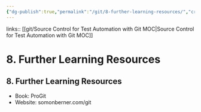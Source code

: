 ```yaml
---
{"dg-publish":true,"permalink":"/git/8-further-learning-resources/","created":"","updated":""}
---
```


links:: [[git/Source Control for Test Automation with Git MOC\|Source Control for Test Automation with Git MOC]]

# 8. Further Learning Resources

## 8. Further Learning Resources

- Book: ProGit
- Website: somonberner.com/git